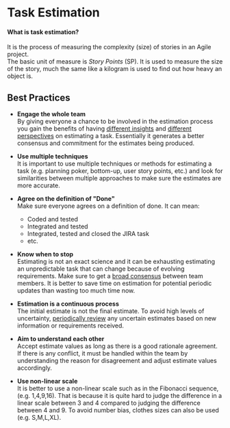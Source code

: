 # Task Estimation

#### What is task estimation?

It is the process of measuring the complexity (size) of stories in an Agile project.  
The basic unit of measure is *Story Points* (SP). It is used to measure the size of the story, much the same like a kilogram is used to find out how heavy an object is.

## Best Practices

* **Engage the whole team**  
  By giving everyone a chance to be involved in the estimation process you gain the benefits of having <ins>different insights</ins> and <ins>different perspectives</ins> on estimating a task. Essentially it generates a better consensus and commitment for the estimates being produced.

* **Use multiple techniques**  
  It is important to use multiple techniques or methods for estimating a task (e.g. planning poker, bottom-up, user story points, etc.) and look for similarities between multiple approaches to make sure the estimates are more accurate.

* **Agree on the definition of "Done"**  
  Make sure everyone agrees on a definition of done. It can mean:  
  * Coded and tested
  * Integrated and tested
  * Integrated, tested and closed the JIRA task
  * etc.

* **Know when to stop**  
  Estimating is not an exact science and it can be exhausting estimating an unpredictable task that can change because of evolving requirements. Make sure to get a <ins>broad consensus</ins> between team members. It is better to save time on estimation for potential periodic updates than wasting too much time now.

* **Estimation is a continuous process**  
  The initial estimate is not the final estimate. To avoid high levels of uncertainty, <ins>periodically review</ins> any uncertain estimates based on new information or requirements received.

* **Aim to understand each other**  
  Accept estimate values as long as there is a good rationale agreement. If there is any conflict, it must be handled within the team by understanding the reason for disagreement and adjust estimate values accordingly.

* **Use non-linear scale**  
  It is better to use a non-linear scale such as in the Fibonacci sequence, (e.g. 1,4,9,16). That is because it is quite hard to judge the difference in a linear scale between 3 and 4 compared to judging the difference between  4 and 9. To avoid number bias, clothes sizes can also be used (e.g. S,M,L,XL).
